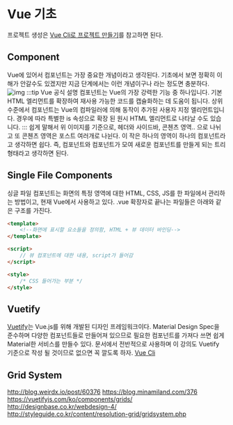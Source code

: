 # Vue 기초
프로젝트 생성은 [Vue Cli로 프로젝트 만들기](/vuejs/#vue-cli-로-프로젝트-만들기)를 참고하면 된다.
## Component
Vue에 있어서 컴포넌트는 가장 중요한 개념이라고 생각된다. 기초에서 보면 정확히 이해가 안갈수도 있겠지만 지금 단계에서는 이런 개념이구나 라는 정도면 충분하다.
![img](https://kr.vuejs.org/images/components.png)
:::tip Vue 공식 설명
컴포넌트는 Vue의 가장 강력한 기능 중 하나입니다. 기본 HTML 엘리먼트를 확장하여 재사용 가능한 코드를 캡슐화하는 데 도움이 됩니다. 상위 수준에서 컴포넌트는 Vue의 컴파일러에 의해 동작이 추가된 사용자 지정 엘리먼트입니다. 경우에 따라 특별한 is 속성으로 확장 된 원시 HTML 엘리먼트로 나타날 수도 있습니다.
:::
쉽게 말해서 위 이미지를 기준으로, 헤더와 사이드바, 콘첸츠 영역.. 으로 나뉘고 또 콘첸츠 영역은 포스트 여러개로 나뉜다. 이 작은 하나의 영역이 하나의 컴포넌트라고 생각하면 쉽다. 즉, 컴포넌트와 컴포넌트가 모여 새로운 컴포넌트를 만들게 되는 트리 형태라고 생각하면 된다.

## Single File Components
싱글 파일 컴포넌트는 화면의 특정 영역에 대한 HTML, CSS, JS를 한 파일에서 관리하는 방법이고, 현재 Vue에서 사용하고 있다. 
.vue 확장자로 끝나는 파일들은 아래와 같은 구조를 가진다.
```html
<template>
    <!--화면에 표시할 요소들을 정의함, HTML + 뷰 데이터 바인딩-->
</template>

<script>
    // 뷰 컴포넌트에 대한 내용, script가 들어감 
</script>

<style>
    /* CSS 들어가는 부분 */
</style>
```

## Vuetify
[Vuetify](https://vuetifyjs.com/ko/)는 Vue.js를 위해 개발된 디자인 프레임워크이다. Material Design Spec을 준수하며 다양한 컴포넌트들로 만들어져 있으므로 필요한 컴포넌트를 가져다 쓰면 쉽게 Material한 서비스를 만들수 있다. 문서에서 전반적으로 사용하며 이 강의도 Vuetify 기준으로 작성 될 것이므로 없으면 꼭 깔도록 하자. [Vue Cli](/vuejs/#vue-cli)

## Grid System

http://blog.weirdx.io/post/60376
https://blog.minamiland.com/376
https://vuetifyjs.com/ko/components/grids/
http://designbase.co.kr/webdesign-4/
http://styleguide.co.kr/content/resolution-grid/gridsystem.php

